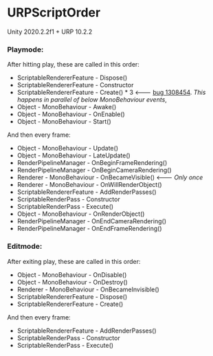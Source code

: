 # URPScriptOrder

Unity 2020.2.2f1 + URP 10.2.2

### Playmode:

After hitting play, these are called in this order:

- ScriptableRendererFeature - Dispose()
- ScriptableRendererFeature - Constructor
- ScriptableRendererFeature - Create() * 3 <--- [bug 1308454](https://issuetracker.unity3d.com/issues/scriptablerendererfeature-dot-create-is-being-called-more-than-once-in-playmode-and-in-player). _This happens in parallel of below MonoBehaviour events_, 
- Object - MonoBehaviour - Awake()
- Object - MonoBehaviour - OnEnable()
- Object - MonoBehaviour - Start()

And then every frame:

- Object - MonoBehaviour - Update()
- Object - MonoBehaviour - LateUpdate()
- RenderPipelineManager - OnBeginFrameRendering()
- RenderPipelineManager - OnBeginCameraRendering()
- Renderer - MonoBehaviour - OnBecameVisible()  <--- _Only once_
- Renderer - MonoBehaviour - OnWillRenderObject()
- ScriptableRendererFeature - AddRenderPasses()
- ScriptableRenderPass - Constructor
- ScriptableRenderPass - Execute()
- Object - MonoBehaviour - OnRenderObject()
- RenderPipelineManager - OnEndCameraRendering()
- RenderPipelineManager - OnEndFrameRendering()

### Editmode:

After exiting play, these are called in this order:

- Object - MonoBehaviour - OnDisable()
- Object - MonoBehaviour - OnDestroy()
- Renderer - MonoBehaviour - OnBecameInvisible()
- ScriptableRendererFeature - Dispose()
- ScriptableRendererFeature - Create()

And then every frame:

- ScriptableRendererFeature - AddRenderPasses()
- ScriptableRenderPass - Constructor
- ScriptableRenderPass - Execute()
